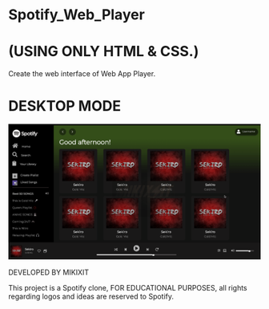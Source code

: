 # Spotify_Web_Player
# (USING ONLY HTML & CSS.)
Create the web interface of Web App Player.

# DESKTOP MODE
![](CHEESE.gif)

DEVELOPED BY MIKIXIT


This project is a Spotify clone, FOR EDUCATIONAL PURPOSES, all rights regarding logos and ideas are reserved to Spotify.
